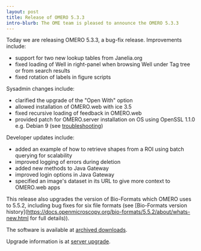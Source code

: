 ```yaml
---
layout: post
title: Release of OMERO 5.3.3
intro-blurb: The OME team is pleased to announce the OMERO 5.3.3
---
```

Today we are releasing OMERO 5.3.3, a bug-fix release. Improvements include:

* support for two new lookup tables from Janelia.org
* fixed loading of Well in right-panel when browsing Well under Tag tree or from search results
* fixed rotation of labels in figure scripts

Sysadmin changes include:

* clarified the upgrade of the "Open With" option
* allowed installation of OMERO.web with ice 3.5
* fixed recursive loading of feedback in OMERO.web
* provided patch for OMERO.server installation on OS using OpenSSL 1.1.0 e.g. Debian 9 (see [troubleshooting](https://docs.openmicroscopy.org/omero/5.3.3/sysadmins/troubleshooting.html))

Developer updates include:

* added an example of how to retrieve shapes from a ROI using batch querying for scalability
* improved logging of errors during deletion
* added new methods to Java Gateway
* improved login options in Java Gateway
* specified an image's dataset in its URL to give more context to OMERO.web apps

This release also upgrades the version of Bio-Formats which OMERO uses to 5.5.2, including bug fixes for six file formats (see [Bio-Formats version history](https://docs.openmicroscopy.org/bio-formats/5.5.2/about/whats-new.html for full details)).

The software is available at [archived downloads](http://downloads.openmicroscopy.org/omero/5.3.3).

Upgrade information is at [server upgrade](https://docs.openmicroscopy.org/omero/5.3.3/sysadmins/server-upgrade.html).
